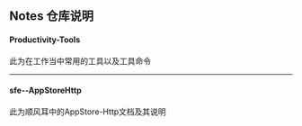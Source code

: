 ## Notes 仓库说明
#### Productivity-Tools
此为在工作当中常用的工具以及工具命令

---

#### sfe--AppStoreHttp
此为顺风耳中的AppStore-Http文档及其说明
